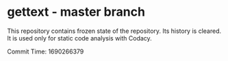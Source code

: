 # gettext - master branch

This repository contains frozen state of the repository.
Its history is cleared. It is used only for static code
analysis with Codacy.

Commit Time: 1690266379